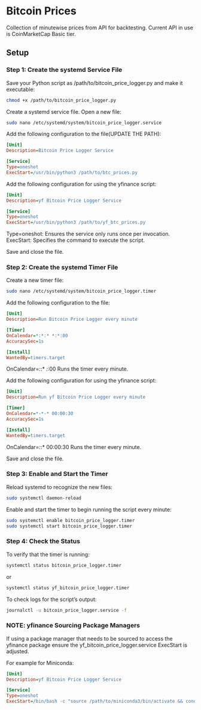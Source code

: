 # Bitcoin Prices
Collection of minutewise prices from API for backtesting.
Current API in use is CoinMarketCap Basic tier.

## Setup
### Step 1: Create the systemd Service File
Save your Python script as /path/to/bitcoin_price_logger.py and make it executable:
```bash
chmod +x /path/to/bitcoin_price_logger.py
```

Create a systemd service file. Open a new file:
```bash
sudo nano /etc/systemd/system/bitcoin_price_logger.service
```

Add the following configuration to the file(UPDATE THE PATH):
```ini
[Unit]
Description=Bitcoin Price Logger Service

[Service]
Type=oneshot
ExecStart=/usr/bin/python3 /path/to/btc_prices.py
```

Add the following configuration for using the yfinance script:
```ini
[Unit]
Description=yf Bitcoin Price Logger Service

[Service]
Type=oneshot
ExecStart=/usr/bin/python3 /path/to/yf_btc_prices.py
```

Type=oneshot: Ensures the service only runs once per invocation.
ExecStart: Specifies the command to execute the script.

Save and close the file.

### Step 2: Create the systemd Timer File
Create a new timer file:
```bash
sudo nano /etc/systemd/system/bitcoin_price_logger.timer
```

Add the following configuration to the file:
```ini
[Unit]
Description=Run Bitcoin Price Logger every minute

[Timer]
OnCalendar=*:*:* *:*:00
AccuracySec=1s

[Install]
WantedBy=timers.target
```

OnCalendar=*:*:* *:*:00 Runs the timer every minute.

Add the following configuration for using the yfinance script:
```ini
[Unit]
Description=Run yf Bitcoin Price Logger every minute

[Timer]
OnCalendar=*-*-* 00:00:30
AccuracySec=1s

[Install]
WantedBy=timers.target
```

OnCalendar=*:*:* 00:00:30 Runs the timer every minute.

Save and close the file.

### Step 3: Enable and Start the Timer
Reload systemd to recognize the new files:
```bash
sudo systemctl daemon-reload
```

Enable and start the timer to begin running the script every minute:
```bash
sudo systemctl enable bitcoin_price_logger.timer
sudo systemctl start bitcoin_price_logger.timer
```

### Step 4: Check the Status
To verify that the timer is running:
```bash
systemctl status bitcoin_price_logger.timer
```
or
```bash
systemctl status yf_bitcoin_price_logger.timer
```

To check logs for the script’s output:
```bash
journalctl -u bitcoin_price_logger.service -f
```

### NOTE: yfinance Sourcing Package Managers
If using a package manager that needs to be sourced to access the yfinance package ensure the yf_bitcoin_price_logger.service ExecStart is adjusted.

For example for Miniconda:
```ini
[Unit]
Description=yf Bitcoin Price Logger Service

[Service]
Type=oneshot
ExecStart=/bin/bash -c "source /path/to/miniconda3/bin/activate && conda activate your_env && python /path/to/btc_prices/yf_btc_prices.py"
```
